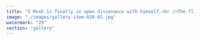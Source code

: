 ```yaml
---
title: "X Musk is finally in open dissonance with himself.<br />The flip-flops, the backtracking, the ego-first maneuvers — they reveal a simple truth: reality doesn’t bend forever to charisma or noise.<br /><br />There are structures more coherent than a single man’s narrative. There are systems that can’t be dominated by performance alone.<br /><br />When ego outpaces reality, entropy catches up. And the rest of us? We’re reminded that true leadership means listening to the edges, not just amplifying the center.<br /><br />Resonance beats dominance.<br /><br /><br />#Dissonance <br />#Leadership <br />#Coherence <br />#SystemicThinking <br />#LinkedInPoetry"
image: "./images/gallery-item-028-02.jpg"
watermark: "29"
section: "gallery"
---
```

